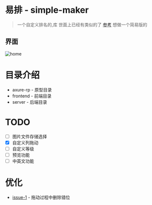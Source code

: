 # 易排 - simple-maker
> 一个自定义排名的,库
> 世面上已经有类似的了
> [参考](https://tiermaker.com/single-use-tier-list/)
> 想做一个简易版的

## 界面
![home](https://github.com/zhoufanglu/simple-maker/blob/dev-1.0/frontend/src/assets/imgs/introduce/home.png)

# 目录介绍
- axure-rp - 原型目录
- frontend - 前端目录
- server - 后端目录

# TODO
- [ ] 图片文件存储选择
- [x] 自定义列拖动
- [ ] 自定义等级
- [ ] 预览功能
- [ ] 中英文功能

# 优化
- [issue-1](https://github.com/zhoufanglu/simple-maker/issues/1) - 拖动过程中删除错位 
